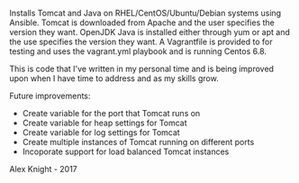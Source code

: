 Installs Tomcat and Java on RHEL/CentOS/Ubuntu/Debian systems using Ansible. Tomcat is downloaded from Apache and the user specifies the version they want. OpenJDK Java is installed either through yum or apt and the use specifies the version they want. A Vagrantfile is provided to for testing and uses the vagrant.yml playbook and is running Centos 6.8.

This is code that I've written in my personal time and is being improved upon when I have time to address and as my skills grow. 

Future improvements:  
- Create variable for the port that Tomcat runs on
- Create variable for heap settings for Tomcat
- Create variable for log settings for Tomcat
- Create multiple instances of Tomcat running on different ports
- Incoporate support for load balanced Tomcat instances

Alex Knight - 2017
